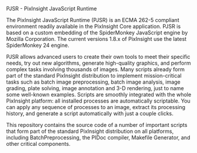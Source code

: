 PJSR - PixInsight JavaScript Runtime

The PixInsight JavaScript Runtime (PJSR) is an ECMA 262-5 compliant environment readily available in the PixInsight Core application. PJSR is based on a custom embedding of the SpiderMonkey JavaScript engine by Mozilla Corporation. The current versions 1.8.x of PixInsight use the latest SpiderMonkey 24 engine.

PJSR allows advanced users to create their own tools to meet their specific needs, try out new algorithms, generate high-quality graphics, and perform complex tasks involving thousands of images. Many scripts already form part of the standard PixInsight distribution to implement mission-critical tasks such as batch image preprocessing, batch image analysis, image grading, plate solving, image annotation and 3-D rendering, just to name some well-known examples. Scripts are smoothly integrated with the whole PixInsight platform: all installed processes are automatically scriptable. You can apply any sequence of processes to an image, extract its processing history, and generate a script automatically with just a couple clicks.

This repository contains the source code of a number of important scripts that form part of the standard PixInsight distribution on all platforms, including BatchPreprocessing, the PIDoc compiler, Makefile Generator, and other critical components.
